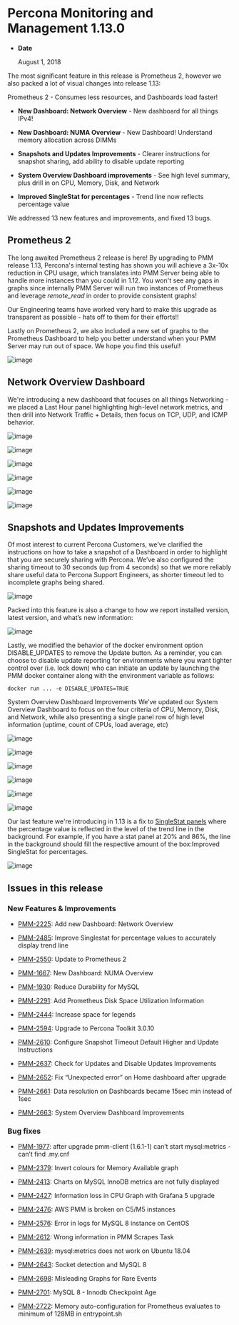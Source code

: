 # Percona Monitoring and Management 1.13.0


* **Date**

    August 1, 2018


The most significant feature in this release is Prometheus 2, however we also packed a lot of visual changes into release 1.13:

Prometheus 2 - Consumes less resources, and Dashboards load faster!


* **New Dashboard: Network Overview** - New dashboard for all things IPv4!


* **New Dashboard: NUMA Overview** - New Dashboard! Understand memory allocation across DIMMs


* **Snapshots and Updates Improvements** - Clearer instructions for snapshot sharing, add ability to disable update reporting


* **System Overview Dashboard improvements** - See high level summary, plus drill in on CPU, Memory, Disk, and Network


* **Improved SingleStat for percentages** - Trend line now reflects percentage value

We addressed 13 new features and improvements, and fixed 13 bugs.

## Prometheus 2

The long awaited Prometheus 2 release is here!  By upgrading to PMM release
1.13, Percona's internal testing has shown you will achieve a 3x-10x reduction
in CPU usage, which translates into PMM Server being able to handle more
instances than you could in 1.12.  You won't see any gaps in graphs since
internally PMM Server will run two instances of Prometheus and leverage
*remote_read* in order to provide consistent graphs!

Our Engineering teams have worked very hard to make this upgrade as transparent
as possible - hats off to them for their efforts!!

Lastly on Prometheus 2, we also included a new set of graphs to the Prometheus
Dashboard to help you better understand when your PMM Server may run out of
space. We hope you find this useful!



![image](./1.13.0-1.png)

## Network Overview Dashboard

We're introducing a new dashboard that focuses on all things Networking - we
placed a Last Hour panel highlighting high-level network metrics, and then drill
into Network Traffic + Details, then focus on TCP, UDP, and ICMP behavior.



![image](./1.13.0-2.png)



![image](./1.13.0-3.png)



![image](./1.13.0-4.png)



![image](./1.13.0-5.png)



![image](./1.13.0-6.png)



![image](./1.13.0-7.png)

## Snapshots and Updates Improvements

Of most interest to current Percona Customers, we’ve clarified the instructions
on how to take a snapshot of a Dashboard in order to highlight that you are
securely sharing with Percona.  We’ve also configured the sharing timeout to 30
seconds (up from 4 seconds) so that we more reliably share useful data to
Percona Support Engineers, as shorter timeout led to incomplete graphs being
shared.



![image](./1.13.0-8.png)

Packed into this feature is also a change to how we report installed version,
latest version, and what’s new information:



![image](./1.13.0-9.png)

Lastly, we modified the behavior of the docker environment option
DISABLE_UPDATES to remove the Update button.  As a reminder, you can choose to
disable update reporting for environments where you want tighter control over
(i.e. lock down) who can initiate an update by launching the PMM docker
container along with the environment variable as follows:

```
docker run ... -e DISABLE_UPDATES=TRUE
```

System Overview Dashboard Improvements We’ve updated our System Overview
Dashboard to focus on the four criteria of CPU, Memory, Disk, and Network, while
also presenting a single panel row of high level information (uptime, count of
CPUs, load average, etc)



![image](./1.13.0-10.png)



![image](./1.13.0-11.png)



![image](./1.13.0-12.png)



![image](./1.13.0-13.png)



![image](./1.13.0-14.png)



![image](./1.13.0-15.png)

Our last feature we're introducing in 1.13 is a fix to [SingleStat panels](http://docs.grafana.org/features/panels/singlestat/#singlestat-panel) where
the percentage value is reflected in the level of the trend line in the
background.  For example, if you have a stat panel at 20% and 86%, the line in
the background should fill the respective amount of the box:Improved SingleStat
for percentages.



![image](./1.13.0-16.png)

## Issues in this release

### New Features & Improvements


* [PMM-2225](https://jira.percona.com/browse/PMM-2225): Add new Dashboard: Network Overview


* [PMM-2485](https://jira.percona.com/browse/PMM-2485): Improve Singlestat for percentage values to accurately display trend line


* [PMM-2550](https://jira.percona.com/browse/PMM-2550): Update to Prometheus 2


* [PMM-1667](https://jira.percona.com/browse/PMM-1667): New Dashboard: NUMA Overview


* [PMM-1930](https://jira.percona.com/browse/PMM-1930): Reduce Durability for MySQL


* [PMM-2291](https://jira.percona.com/browse/PMM-2291): Add Prometheus Disk Space Utilization Information


* [PMM-2444](https://jira.percona.com/browse/PMM-2444): Increase space for legends


* [PMM-2594](https://jira.percona.com/browse/PMM-2594): Upgrade to Percona Toolkit 3.0.10


* [PMM-2610](https://jira.percona.com/browse/PMM-2610): Configure Snapshot Timeout Default Higher and Update Instructions


* [PMM-2637](https://jira.percona.com/browse/PMM-2637): Check for Updates and Disable Updates Improvements


* [PMM-2652](https://jira.percona.com/browse/PMM-2652): Fix “Unexpected error” on Home dashboard after upgrade


* [PMM-2661](https://jira.percona.com/browse/PMM-2661): Data resolution on Dashboards became 15sec min instead of 1sec


* [PMM-2663](https://jira.percona.com/browse/PMM-2663): System Overview Dashboard Improvements

### Bug fixes


* [PMM-1977](https://jira.percona.com/browse/PMM-1977): after upgrade pmm-client (1.6.1-1) can’t start mysql:metrics - can’t find .my.cnf


* [PMM-2379](https://jira.percona.com/browse/PMM-2379): Invert colours for Memory Available graph


* [PMM-2413](https://jira.percona.com/browse/PMM-2413): Charts on MySQL InnoDB metrics are not fully displayed


* [PMM-2427](https://jira.percona.com/browse/PMM-2427): Information loss in CPU Graph with Grafana 5 upgrade


* [PMM-2476](https://jira.percona.com/browse/PMM-2476): AWS PMM is broken on C5/M5 instances


* [PMM-2576](https://jira.percona.com/browse/PMM-2576): Error in logs for MySQL 8 instance on CentOS


* [PMM-2612](https://jira.percona.com/browse/PMM-2612): Wrong information in PMM Scrapes Task


* [PMM-2639](https://jira.percona.com/browse/PMM-2639): mysql:metrics does not work on Ubuntu 18.04


* [PMM-2643](https://jira.percona.com/browse/PMM-2643): Socket detection and MySQL 8


* [PMM-2698](https://jira.percona.com/browse/PMM-2698): Misleading Graphs for Rare Events


* [PMM-2701](https://jira.percona.com/browse/PMM-2701): MySQL 8 - Innodb Checkpoint Age


* [PMM-2722](https://jira.percona.com/browse/PMM-2722): Memory auto-configuration for Prometheus evaluates to minimum of 128MB in entrypoint.sh
